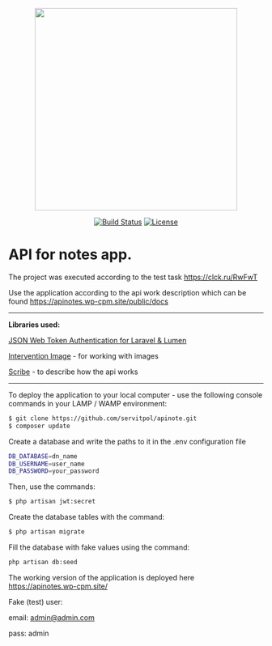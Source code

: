 <p align="center"><a href="https://laravel.com" target="_blank"><img src="https://raw.githubusercontent.com/laravel/art/master/logo-lockup/5%20SVG/2%20CMYK/1%20Full%20Color/laravel-logolockup-cmyk-red.svg" width="400"></a></p>

<p align="center">
<a href="https://travis-ci.org/laravel/framework"><img src="https://travis-ci.org/laravel/framework.svg" alt="Build Status"></a>
<a href="https://packagist.org/packages/laravel/framework"><img src="https://poser.pugx.org/laravel/framework/license.svg" alt="License"></a>
</p>

# API for notes app.


The project was executed according to the test task https://clck.ru/RwFwT  


Use the application according to the api work description which can be found https://apinotes.wp-cpm.site/public/docs
***

**Libraries used:**  

[JSON Web Token Authentication for Laravel & Lumen](https://github.com/tymondesigns/jwt-auth)  

[Intervention Image](https://github.com/Intervention/image) - for working with images  

[Scribe](https://github.com/knuckleswtf/scribe) - to describe how the api works  


***

To deploy the application to your local computer - use the following console commands in your LAMP / WAMP environment:
```sh
$ git clone https://github.com/servitpol/apinote.git
$ composer update
```


Create a database and write the paths to it in the .env configuration file
```sh
DB_DATABASE=dn_name
DB_USERNAME=user_name
DB_PASSWORD=your_password
```

Then, use the commands:
```sh
$ php artisan jwt:secret
```
Create the database tables with the command:

```sh
$ php artisan migrate
```

Fill the database with fake values using the command:

```sh
php artisan db:seed
```

The working version of the application is deployed here https://apinotes.wp-cpm.site/

Fake (test) user:

email: admin@admin.com

pass: admin
